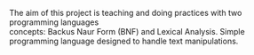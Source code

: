 
The aim of this project is teaching and doing practices	with two programming languages	
concepts: Backus Naur Form (BNF) and Lexical Analysis. 
Simple programming language designed to	handle text manipulations.
